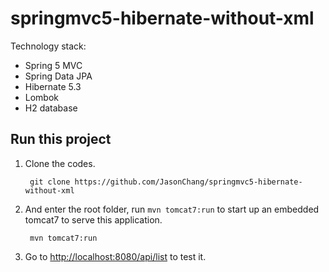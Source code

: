# springmvc5-hibernate-without-xml

Technology stack:

* Spring 5 MVC 
* Spring Data JPA
* Hibernate 5.3
* Lombok
* H2 database

## Run this project

1. Clone the codes.

   ```
    git clone https://github.com/JasonChang/springmvc5-hibernate-without-xml
   ```
  
2. And enter the root folder, run `mvn tomcat7:run` to start up an embedded tomcat7 to serve this application.
  
   ```
    mvn tomcat7:run
   ```

3. Go to [http://localhost:8080/api/list](http://localhost:8080/api/list) to test it.